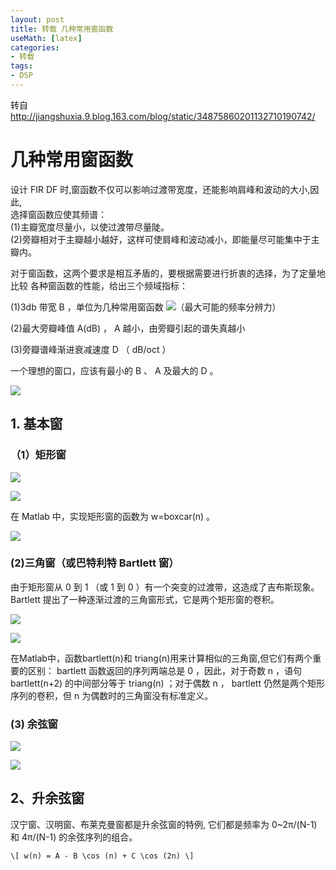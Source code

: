 ```yaml
---
layout: post
title: 转载 几种常用窗函数
useMath: [latex]
categories:
- 转载
tags:
- DSP
---
```


转自 <http://jiangshuxia.9.blog.163.com/blog/static/34875860201132710190742/>

# 几种常用窗函数  

设计 FIR DF 时,窗函数不仅可以影响过渡带宽度，还能影响肩峰和波动的大小,因此,  
选择窗函数应使其频谱：  
(1)主瓣宽度尽量小，以使过渡带尽量陡。  
(2)旁瓣相对于主瓣越小越好，这样可使肩峰和波动减小，即能量尽可能集中于主瓣内。  

 对于窗函数，这两个要求是相互矛盾的，要根据需要进行折衷的选择，为了定量地比较
各种窗函数的性能，给出三个频域指标： 

(1)3db 带宽 B ，单位为几种常用窗函数 ![](/images/1.gif)（最大可能的频率分辨力）

(2)最大旁瓣峰值 A(dB) ， A 越小，由旁瓣引起的谱失真越小

(3)旁瓣谱峰渐进衰减速度 D （ dB/oct ） 

一个理想的窗口，应该有最小的 B 、 A 及最大的 D 。 

![](/images/2.gif)

## 1. 基本窗

### （1）矩形窗 

![](/images/3.gif)

![](/images/4.gif)

 在 Matlab 中，实现矩形窗的函数为 w=boxcar(n) 。 
 
![](/images/5.gif)

### (2)三角窗（或巴特利特 Bartlett 窗）  

由于矩形窗从 0 到 1 （或 1 到 0 ）有一个突变的过渡带，这造成了吉布斯现象。  
Bartlett 提出了一种逐渐过渡的三角窗形式，它是两个矩形窗的卷积。 

![](/images/6.gif)

![](/images/7.gif)

 在Matlab中，函数bartlett(n)和 triang(n)用来计算相似的三角窗,但它们有两个重
要的区别： bartlett 函数返回的序列两端总是 0 ，因此，对于奇数 n ，语句 bartlett(n+2) 的中间部分等于 triang(n) ；对于偶数 n ， bartlett 仍然是两个矩形序列的卷积，但 n 为偶数时的三角窗没有标准定义。

### (3) 余弦窗 

![](/images/8.gif)

![](/images/9.gif)

## 2、升余弦窗

汉宁窗、汉明窗、布莱克曼窗都是升余弦窗的特例, 它们都是频率为 0~2π/(N-1) 和
4π/(N-1) 的余弦序列的组合。

`\[
w(n) = A - B \cos (n) + C \cos (2n)
\]`
